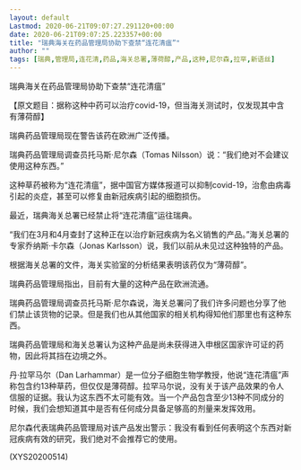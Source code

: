 ```yaml
---
layout: default
Lastmod: 2020-06-21T09:07:27.291120+00:00
date: 2020-06-21T09:07:25.223357+00:00
title: "瑞典海关在药品管理局协助下查禁“连花清瘟”"
author: ""
tags: [瑞典,管理局,连花清,药品,海关总署,薄荷醇,产品,这种,尼尔森,拉罕,新语丝]
---
```


瑞典海关在药品管理局协助下查禁“连花清瘟”

【原文题目：据称这种中药可以治疗covid-19，但当海关测试时，仅发现其中含有薄荷醇】

瑞典药品管理局现在警告该药在欧洲广泛传播。

瑞典药品管理局调查员托马斯·尼尔森（Tomas Nilsson）说：“我们绝对不会建议使用这种东西。”

这种草药被称为“连花清瘟”，据中国官方媒体报道可以抑制covid-19，治愈由病毒引起的炎症，甚至可以修复由新冠疾病引起的细胞损伤。

最近，瑞典海关总署已经禁止将“连花清瘟”运往瑞典。

“我们在3月和4月查封了这种正在以治疗新冠疾病为名义销售的产品。”海关总署的专家乔纳斯·卡尔森（Jonas Karlsson）说，我们以前从未见过这种独特的产品。

根据海关总署的文件，海关实验室的分析结果表明该药仅为“薄荷醇”。

瑞典药品管理局指出，目前有大量的这种产品在欧洲流通。

瑞典药品管理局调查员托马斯·尼尔森说，海关总署问了我们许多问题也分享了他们禁止该货物的记录。但是我们也从其他国家的相关机构得知他们那里也有这种东西。

瑞典药品管理局和海关总署认为这种产品是尚未获得进入申根区国家许可证的药物，因此将其挡在边境之外。

丹·拉罕马尔（Dan Larhammar）是一位分子细胞生物学教授，他说“连花清瘟”声称包含约13种草药，但仅仅是薄荷醇。拉罕马尔说，没有关于该产品效果的令人信服的证据。我认为这东西不太可能有效。当一个产品包含至少13种不同成分的时候，我们会想知道其中是否有任何成分具备足够高的剂量来发挥效用。

尼尔森代表瑞典药品管理局对该产品发出警示：我没有看到任何表明这个东西对新冠疾病有效的研究，我们绝对不会推荐它的使用。

(XYS20200514)

